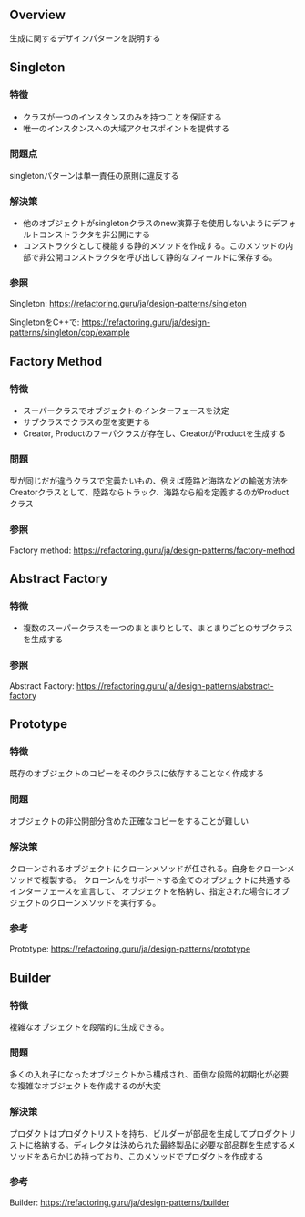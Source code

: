 ## Overview
生成に関するデザインパターンを説明する

## Singleton
### 特徴
- クラスが一つのインスタンスのみを持つことを保証する
- 唯一のインスタンスへの大域アクセスポイントを提供する

### 問題点
singletonパターンは単一責任の原則に違反する

### 解決策
- 他のオブジェクトがsingletonクラスのnew演算子を使用しないようにデフォルトコンストラクタを非公開にする
- コンストラクタとして機能する静的メソッドを作成する。このメソッドの内部で非公開コンストラクタを呼び出して静的なフィールドに保存する。

### 参照
Singleton:
https://refactoring.guru/ja/design-patterns/singleton

SingletonをC++で:
https://refactoring.guru/ja/design-patterns/singleton/cpp/example


## Factory Method
### 特徴
- スーパークラスでオブジェクトのインターフェースを決定
- サブクラスでクラスの型を変更する
- Creator, Productのフーパクラスが存在し、CreatorがProductを生成する

### 問題
型が同じだが違うクラスで定義たいもの、例えば陸路と海路などの輸送方法をCreatorクラスとして、陸路ならトラック、海路なら船を定義するのがProductクラス

### 参照
Factory method:
https://refactoring.guru/ja/design-patterns/factory-method


## Abstract Factory
### 特徴
- 複数のスーパークラスを一つのまとまりとして、まとまりごとのサブクラスを生成する

### 参照
Abstract Factory:
https://refactoring.guru/ja/design-patterns/abstract-factory


## Prototype
### 特徴
既存のオブジェクトのコピーをそのクラスに依存することなく作成する

### 問題
オブジェクトの非公開部分含めた正確なコピーをすることが難しい

### 解決策
クローンされるオブジェクトにクローンメソッドが任される。自身をクローンメソッドで複製する。
クローンんをサポートする全てのオブジェクトに共通するインターフェースを宣言して、
オブジェクトを格納し、指定された場合にオブジェクトのクローンメソッドを実行する。

### 参考
Prototype:
https://refactoring.guru/ja/design-patterns/prototype


## Builder
### 特徴
複雑なオブジェクトを段階的に生成できる。

### 問題
多くの入れ子になったオブジェクトから構成され、面倒な段階的初期化が必要な複雑なオブジェクトを作成するのが大変

### 解決策
プロダクトはプロダクトリストを持ち、ビルダーが部品を生成してプロダクトリストに格納する。ディレクタは決められた最終製品に必要な部品群を生成するメソッドをあらかじめ持っており、このメソッドでプロダクトを作成する

### 参考
Builder:
https://refactoring.guru/ja/design-patterns/builder
